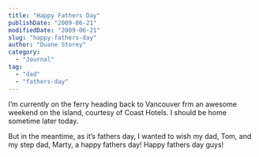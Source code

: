 ```yaml
---
title: "Happy Fathers Day"
publishDate: "2009-06-21"
modifiedDate: "2009-06-21"
slug: "happy-fathers-day"
author: "Duane Storey"
category:
  - "Journal"
tag:
  - "dad"
  - "fathers-day"
---
```


I’m currently on the ferry heading back to Vancouver frm an awesome weekend on the island, courtesy of Coast Hotels. I should be home sometime later today.

But in the meantime, as it’s fathers day, I wanted to wish my dad, Tom, and my step dad, Marty, a happy fathers day! Happy fathers day guys!